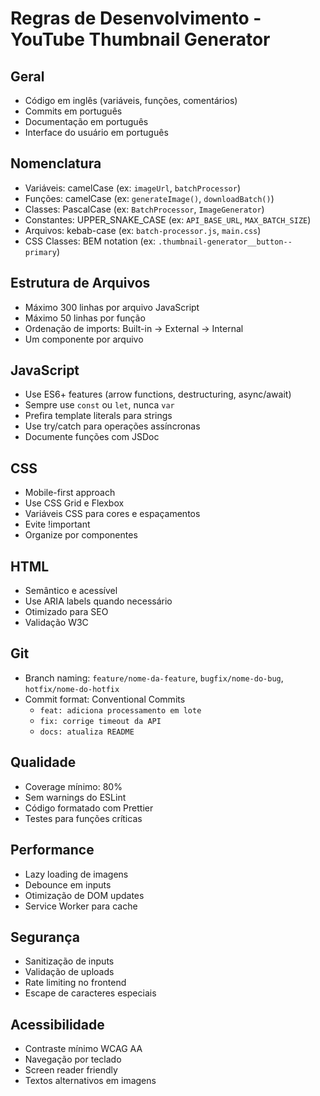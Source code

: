 # Regras de Desenvolvimento - YouTube Thumbnail Generator

## Geral
- Código em inglês (variáveis, funções, comentários)
- Commits em português
- Documentação em português
- Interface do usuário em português

## Nomenclatura
- Variáveis: camelCase (ex: `imageUrl`, `batchProcessor`)
- Funções: camelCase (ex: `generateImage()`, `downloadBatch()`)
- Classes: PascalCase (ex: `BatchProcessor`, `ImageGenerator`)
- Constantes: UPPER_SNAKE_CASE (ex: `API_BASE_URL`, `MAX_BATCH_SIZE`)
- Arquivos: kebab-case (ex: `batch-processor.js`, `main.css`)
- CSS Classes: BEM notation (ex: `.thumbnail-generator__button--primary`)

## Estrutura de Arquivos
- Máximo 300 linhas por arquivo JavaScript
- Máximo 50 linhas por função
- Ordenação de imports: Built-in → External → Internal
- Um componente por arquivo

## JavaScript
- Use ES6+ features (arrow functions, destructuring, async/await)
- Sempre use `const` ou `let`, nunca `var`
- Prefira template literals para strings
- Use try/catch para operações assíncronas
- Documente funções com JSDoc

## CSS
- Mobile-first approach
- Use CSS Grid e Flexbox
- Variáveis CSS para cores e espaçamentos
- Evite !important
- Organize por componentes

## HTML
- Semântico e acessível
- Use ARIA labels quando necessário
- Otimizado para SEO
- Validação W3C

## Git
- Branch naming: `feature/nome-da-feature`, `bugfix/nome-do-bug`, `hotfix/nome-do-hotfix`
- Commit format: Conventional Commits
  - `feat: adiciona processamento em lote`
  - `fix: corrige timeout da API`
  - `docs: atualiza README`

## Qualidade
- Coverage mínimo: 80%
- Sem warnings do ESLint
- Código formatado com Prettier
- Testes para funções críticas

## Performance
- Lazy loading de imagens
- Debounce em inputs
- Otimização de DOM updates
- Service Worker para cache

## Segurança
- Sanitização de inputs
- Validação de uploads
- Rate limiting no frontend
- Escape de caracteres especiais

## Acessibilidade
- Contraste mínimo WCAG AA
- Navegação por teclado
- Screen reader friendly
- Textos alternativos em imagens